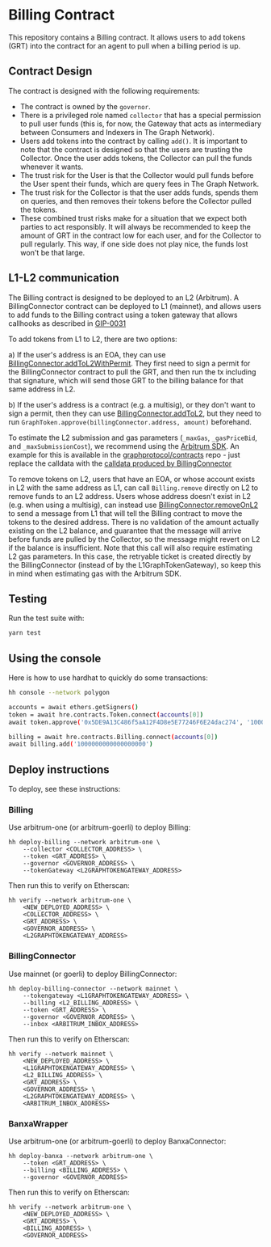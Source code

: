 # Billing Contract

This repository contains a Billing contract. It allows users to add tokens (GRT) into the contract for an agent to pull when a billing period is up.

## Contract Design

The contract is designed with the following requirements:

- The contract is owned by the `governor`.
- There is a privileged role named `collector` that has a special permission to pull user funds (this is, for now, the Gateway that acts as intermediary between Consumers and Indexers in The Graph Network).
- Users add tokens into the contract by calling `add()`. It is important to note that the contract
  is designed so that the users are trusting the Collector. Once the user adds tokens, the Collector can
  pull the funds whenever it wants.
- The trust risk for the User is that the Collector would pull funds before the User spent their funds, which are query fees in The Graph Network.
- The trust risk for the Collector is that the user adds funds, spends them on queries, and then
  removes their tokens before the Collector pulled the tokens.
- These combined trust risks make for a situation that we expect both parties to act responsibly.
  It will always be recommended to keep the amount of GRT in the contract low for each user, and for
  the Collector to pull regularly. This way, if one side does not play nice, the funds lost won't be
  that large.

## L1-L2 communication

The Billing contract is designed to be deployed to an L2 (Arbitrum). A BillingConnector contract can be deployed to L1 (mainnet), and allows users to add funds to the Billing contract using a token gateway that allows callhooks as described in [GIP-0031](https://forum.thegraph.com/t/gip-0031-arbitrum-grt-bridge/3305)

To add tokens from L1 to L2, there are two options:

a) If the user's address is an EOA, they can use [BillingConnector.addToL2WithPermit](./contracts/IBillingConnector.sol#L59-L81). They first need to sign a permit for the BillingConnector contract to pull the GRT, and then run the tx including that signature, which will send those GRT to the billing balance for that same address in L2.

b) If the user's address is a contract (e.g. a multisig), or they don't want to sign a permit, then they can use [BillingConnector.addToL2](./contracts/IBillingConnector.sol#L24-L39), but they need to run `GraphToken.approve(billingConnector.address, amount)` beforehand.

To estimate the L2 submission and gas parameters (`_maxGas`, `_gasPriceBid`, and `_maxSubmissionCost`), we recommend using the [Arbitrum SDK](https://github.com/OffchainLabs/arbitrum-sdk). An example for this is available in the [graphprotocol/contracts](https://github.com/graphprotocol/contracts/blob/pcv/l2-bridge/cli/commands/bridge/to-l2.ts#L63-L94) repo - just replace the calldata with the [calldata produced by BillingConnector](./test/billingConnector.test.ts#L277-L284)

To remove tokens on L2, users that have an EOA, or whose account exists in L2 with the same address as L1, can call `Billing.remove` directly on L2 to remove funds to an L2 address. Users whose address doesn't exist in L2 (e.g. when using a multisig), can instead use [BillingConnector.removeOnL2](./contracts/IBillingConnector.sol#L41-L57) to send a message from L1 that will tell the Billing contract to move the tokens to the desired address. There is no validation of the amount actually existing on the L2 balance, and guarantee that the message will arrive before funds are pulled by the Collector, so the message might revert on L2 if the balance is insufficient. Note that this call will also require estimating L2 gas parameters. In this case, the retryable ticket is created directly by the BillingConnector (instead of by the L1GraphTokenGateway), so keep this in mind when estimating gas with the Arbitrum SDK.

## Testing

Run the test suite with:

```bash
yarn test
```

## Using the console

Here is how to use hardhat to quickly do some transactions:

```bash
hh console --network polygon

accounts = await ethers.getSigners()
token = await hre.contracts.Token.connect(accounts[0])
await token.approve('0x5DE9A13C486f5aA12F4D8e5E77246F6E24dac274', '1000000000000000000000')

billing = await hre.contracts.Billing.connect(accounts[0])
await billing.add('1000000000000000000')
```

## Deploy instructions

To deploy, see these instructions:

### Billing
Use arbitrum-one (or arbitrum-goerli) to deploy Billing:

```
hh deploy-billing --network arbitrum-one \
    --collector <COLLECTOR_ADDRESS> \
    --token <GRT_ADDRESS> \
    --governor <GOVERNOR_ADDRESS> \
    --tokenGateway <L2GRAPHTOKENGATEWAY_ADDRESS>
```

Then run this to verify on Etherscan:

```
hh verify --network arbitrum-one \
    <NEW_DEPLOYED_ADDRESS> \
    <COLLECTOR_ADDRESS> \
    <GRT_ADDRESS> \
    <GOVERNOR_ADDRESS> \
    <L2GRAPHTOKENGATEWAY_ADDRESS>
```

### BillingConnector
Use mainnet (or goerli) to deploy BillingConnector:

```
hh deploy-billing-connector --network mainnet \
    --tokengateway <L1GRAPHTOKENGATEWAY_ADDRESS> \
    --billing <L2_BILLING_ADDRESS> \
    --token <GRT_ADDRESS> \
    --governor <GOVERNOR_ADDRESS> \
    --inbox <ARBITRUM_INBOX_ADDRESS>
```

Then run this to verify on Etherscan:

```
hh verify --network mainnet \
    <NEW_DEPLOYED_ADDRESS> \
    <L1GRAPHTOKENGATEWAY_ADDRESS> \
    <L2_BILLING_ADDRESS> \
    <GRT_ADDRESS> \
    <GOVERNOR_ADDRESS> \
    <L2GRAPHTOKENGATEWAY_ADDRESS> \
    <ARBITRUM_INBOX_ADDRESS>
```

### BanxaWrapper
Use arbitrum-one (or arbitrum-goerli) to deploy BanxaConnector:

```
hh deploy-banxa --network arbitrum-one \
    --token <GRT_ADDRESS> \
    --billing <BILLING_ADDRESS> \
    --governor <GOVERNOR_ADDRESS>
```

Then run this to verify on Etherscan:

```
hh verify --network arbitrum-one \
    <NEW_DEPLOYED_ADDRESS> \
    <GRT_ADDRESS> \
    <BILLING_ADDRESS> \
    <GOVERNOR_ADDRESS>
```
